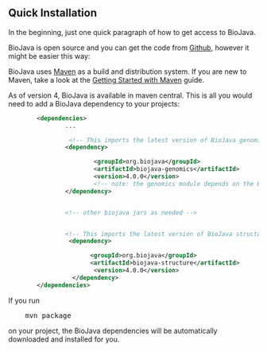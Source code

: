 ## Quick Installation

In the beginning, just one quick paragraph of how to get access to BioJava.

BioJava is open source and you can get the code from [Github](https://github.com/biojava/biojava), however it might be easier this way:

BioJava uses [Maven](http://maven.apache.org/) as a build and distribution system. If you are new to Maven, take a look at the [Getting Started with Maven](http://maven.apache.org/guides/getting-started/index.html)  guide.

As of version 4, BioJava is available in maven central. This is all you would need to add a BioJava dependency to your projects:

```xml
        <dependencies>
                ...

                 <!-- This imports the latest version of BioJava genomics module -->
                <dependency>

                        <groupId>org.biojava</groupId>
                        <artifactId>biojava-genomics</artifactId>
                        <version>4.0.0</version>
                        <!-- note: the genomics module depends on the BioJava-core module and will import it automatically -->
                </dependency>


                <!-- other biojava jars as needed -->


                <!-- This imports the latest version of BioJava structure module -->
                 <dependency>

                       <groupId>org.biojava</groupId>
                       <artifactId>biojava-structure</artifactId>
                        <version>4.0.0</version>
                  </dependency>
        </dependencies> 
```

If you run 

<pre>
    mvn package
</pre>

 on your project, the BioJava dependencies will be automatically downloaded and installed for you.

